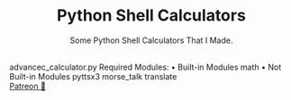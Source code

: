 # <h1 align="center">Python Shell Calculators</h1>
<p align="center">Some Python Shell Calculators That I Made.</p>
<br>
advancec_calculator.py Required Modules:
• Built-in Modules
math
• Not Built-in Modules
pyttsx3
morse_talk
translate<br>
<a href="https://www.patreon.com/axorax">Patreon 💖</a>
